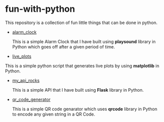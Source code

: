 # fun-with-python
This repository is a collection of fun little things that can be done in python.


* [alarm_clock](https://github.com/n0obcoder/fun-with-python/tree/master/alarm_clock)
  
  This is a simple Alarm Clock that I have built using <strong>playsound</strong> library in Python which goes off after a given period of time.
  
* [live_plots](https://github.com/n0obcoder/fun-with-python/tree/master/live_plots)
  
This is a simple python script that generates live plots by using <strong>matplotlib</strong> in Python.

* [my_api_rocks](https://github.com/n0obcoder/fun-with-python/tree/master/my_api_rocks)

  This is a simple API that I have built using <strong>Flask</strong> library in Python.
  
* [qr_code_generator](https://github.com/n0obcoder/fun-with-python/tree/master/qr_code_generator)
  
  This is a simple QR code genarator which uses <strong>qrcode</strong> library in Python to encode any given string in a QR Code.
